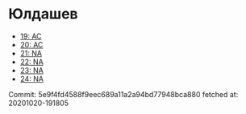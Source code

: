 # Юлдашев
- [19: AC](19.md)
- [20: AC](20.md)
- [21: NA](21.md)
- [22: NA](22.md)
- [23: NA](23.md)
- [24: NA](24.md)

Commit: 5e9f4fd4588f9eec689a11a2a94bd77948bca880
 fetched at: 20201020-191805
